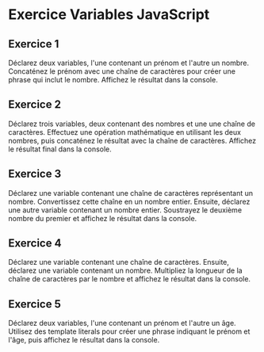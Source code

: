 # Exercice Variables JavaScript

## Exercice 1

Déclarez deux variables, l'une contenant un prénom et l'autre un nombre. Concaténez le prénom avec une chaîne de caractères pour créer une phrase qui inclut le nombre. Affichez le résultat dans la console.

## Exercice 2

Déclarez trois variables, deux contenant des nombres et une une chaîne de caractères. Effectuez une opération mathématique en utilisant les deux nombres, puis concaténez le résultat avec la chaîne de caractères. Affichez le résultat final dans la console.

## Exercice 3

Déclarez une variable contenant une chaîne de caractères représentant un nombre. Convertissez cette chaîne en un nombre entier. Ensuite, déclarez une autre variable contenant un nombre entier. Soustrayez le deuxième nombre du premier et affichez le résultat dans la console.

## Exercice 4

Déclarez une variable contenant une chaîne de caractères. Ensuite, déclarez une variable contenant un nombre. Multipliez la longueur de la chaîne de caractères par le nombre et affichez le résultat dans la console.

## Exercice 5

Déclarez deux variables, l'une contenant un prénom et l'autre un âge. Utilisez des template literals pour créer une phrase indiquant le prénom et l'âge, puis affichez le résultat dans la console.